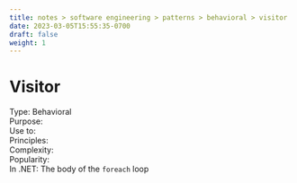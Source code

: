 ```yaml
---
title: notes > software engineering > patterns > behavioral > visitor
date: 2023-03-05T15:55:35-0700
draft: false
weight: 1
---
```

# Visitor
Type: Behavioral  
Purpose:  
Use to:  
Principles:  
Complexity:  
Popularity:  
In .NET: The body of the `foreach` loop  
